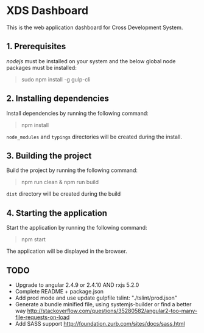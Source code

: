 XDS Dashboard
=============

This is the web application dashboard for Cross Development System.

## 1. Prerequisites

*nodejs* must be installed on your system and the below global node packages must be installed:

> sudo npm install -g gulp-cli

## 2. Installing dependencies

Install dependencies by running the following command:

> npm install

`node_modules` and `typings` directories will be created during the install.

## 3. Building the project

Build the project by running the following command:

> npm run clean & npm run build

`dist` directory will be created during the build

## 4. Starting the application

Start the application by running the following command:

> npm start

The application will be displayed in the browser.


## TODO

- Upgrade to angular 2.4.9 or 2.4.10 AND rxjs 5.2.0
- Complete README + package.json
- Add prod mode and use update gulpfile tslint: "./tslint/prod.json"
- Generate a bundle minified file, using systemjs-builder or find a better way
   http://stackoverflow.com/questions/35280582/angular2-too-many-file-requests-on-load
- Add SASS support
   http://foundation.zurb.com/sites/docs/sass.html